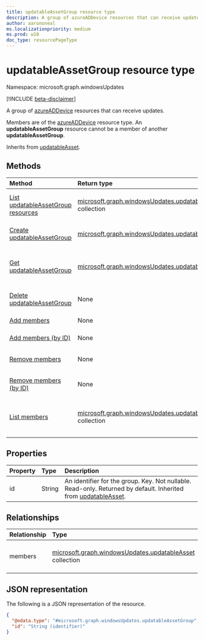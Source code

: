 ```yaml
---
title: updatableAssetGroup resource type
description: A group of azureADDevice resources that can receive updates.
author: aarononeal
ms.localizationpriority: medium
ms.prod: w10
doc_type: resourcePageType
---
```


# updatableAssetGroup resource type

Namespace: microsoft.graph.windowsUpdates

[!INCLUDE [beta-disclaimer](../../includes/beta-disclaimer.md)]

A group of [azureADDevice](../resources/windowsupdates-azureaddevice.md) resources that can receive updates.

Members are of the [azureADDevice](../resources/windowsupdates-azureADDevice.md) resource type. An **updatableAssetGroup** resource cannot be a member of another **updatableAssetGroup**.

Inherits from [updatableAsset](../resources/windowsupdates-updatableasset.md).

## Methods

| Method                                                                                                          | Return type                                                                                                         | Description                                                                                                                   |
| :-------------------------------------------------------------------------------------------------------------- | :------------------------------------------------------------------------------------------------------------------ | :---------------------------------------------------------------------------------------------------------------------------- |
| [List updatableAssetGroup resources](../api/windowsupdates-updates-list-updatableassets-updatableassetgroup.md) | [microsoft.graph.windowsUpdates.updatableAssetGroup](../resources/windowsupdates-updatableassetgroup.md) collection | Get a list of the [updatableAssetGroup](../resources/windowsupdates-updatableassetgroup.md) objects and their properties.     |
| [Create updatableAssetGroup](../api/windowsupdates-updates-post-updatableassets-updatableassetgroup.md)         | [microsoft.graph.windowsUpdates.updatableAssetGroup](../resources/windowsupdates-updatableassetgroup.md)            | Create a new [updatableAssetGroup](../resources/windowsupdates-updatableassetgroup.md) object.                                |
| [Get updatableAssetGroup](../api/windowsupdates-updatableassetgroup-get.md)                                     | [microsoft.graph.windowsUpdates.updatableAssetGroup](../resources/windowsupdates-updatableassetgroup.md)            | Read the properties and relationships of an [updatableAssetGroup](../resources/windowsupdates-updatableassetgroup.md) object. |
| [Delete updatableAssetGroup](../api/windowsupdates-updatableassetgroup-delete.md)                               | None                                                                                                                | Deletes an [updatableAssetGroup](../resources/windowsupdates-updatableassetgroup.md) object.                                  |
| [Add members](../api/windowsupdates-updatableassetgroup-addmembers.md)                                          | None                                                                                                                | Add members to an [updatableAssetGroup](../resources/windowsupdates-updatableassetgroup.md).                                  |
| [Add members (by ID)](../api/windowsupdates-updatableassetgroup-addmembers.md)                                  | None                                                                                                                | Add members to an [updatableAssetGroup](../resources/windowsupdates-updatableassetgroup.md).                                  |
| [Remove members](../api/windowsupdates-updatableassetgroup-removemembers.md)                                    | None                                                                                                                | Remove members from an [updatableAssetGroup](../resources/windowsupdates-updatableassetgroup.md).                             |
| [Remove members (by ID)](../api/windowsupdates-updatableassetgroup-removemembers.md)                            | None                                                                                                                | Remove members from an [updatableAssetGroup](../resources/windowsupdates-updatableassetgroup.md).                             |
| [List members](../api/windowsupdates-updatableassetgroup-list-members.md)                                       | [microsoft.graph.windowsUpdates.updatableAsset](../resources/windowsupdates-updatableasset.md) collection           | Get the [updatableAsset](../resources/windowsupdates-updatableasset.md) resources from the members navigation property.       |

## Properties

| Property | Type   | Description                                                                                                                                                     |
| :------- | :----- | :-------------------------------------------------------------------------------------------------------------------------------------------------------------- |
| id       | String | An identifier for the group. Key. Not nullable. Read-only. Returned by default. Inherited from [updatableAsset](../resources/windowsupdates-updatableasset.md). |

## Relationships

| Relationship | Type                                                                                                      | Description                      |
| :----------- | :-------------------------------------------------------------------------------------------------------- | :------------------------------- |
| members      | [microsoft.graph.windowsUpdates.updatableAsset](../resources/windowsupdates-updatableasset.md) collection | Members of the group. Read-only. |

## JSON representation

The following is a JSON representation of the resource.

<!-- {
  "blockType": "resource",
  "keyProperty": "id",
  "@odata.type": "microsoft.graph.windowsUpdates.updatableAssetGroup",
  "baseType": "microsoft.graph.windowsUpdates.updatableAsset",
  "openType": false
}
-->

```json
{
  "@odata.type": "#microsoft.graph.windowsUpdates.updatableAssetGroup",
  "id": "String (identifier)"
}
```
